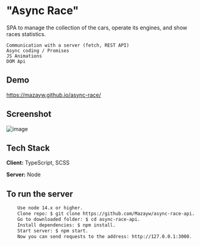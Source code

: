 
# "Async Race"

SPA to manage the collection of the cars, operate its engines, and show races statistics.

```
Сommunication with a server (fetch, REST API)
Async coding / Promises
JS Animations
DOM Api
```



## Demo

https://mazayw.github.io/async-race/


## Screenshot

![image](https://user-images.githubusercontent.com/20990494/183759276-8c71fefa-3c04-4754-ab02-1b2fabde9e17.png)


## Tech Stack

**Client:** TypeScript, SCSS

**Server:** Node


## To run the server



```bash
    Use node 14.x or higher.
    Clone repo: $ git clone https://github.com/Mazayw/async-race-api.
    Go to downloaded folder: $ cd async-race-api.
    Install dependencies: $ npm install.
    Start server: $ npm start.
    Now you can send requests to the address: http://127.0.0.1:3000.
```
    

